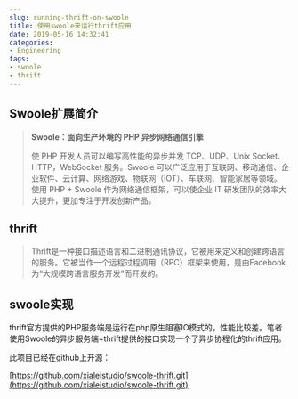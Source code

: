 ```yaml
---
slug: running-thrift-on-swoole
title: 使用swoole来运行thrift应用
date: 2019-05-16 14:32:41
categories:
- Engineering
tags:
- swoole
- thrift
---
```


## Swoole扩展简介

> **Swoole：面向生产环境的 PHP 异步网络通信引擎**
> 
> 使 PHP 开发人员可以编写高性能的异步并发 TCP、UDP、Unix Socket、HTTP，WebSocket 服务。Swoole 可以广泛应用于互联网、移动通信、企业软件、云计算、网络游戏、物联网（IOT）、车联网、智能家居等领域。 使用 PHP + Swoole 作为网络通信框架，可以使企业 IT 研发团队的效率大大提升，更加专注于开发创新产品。

## thrift

> Thrift是一种接口描述语言和二进制通讯协议，它被用来定义和创建跨语言的服务。它被当作一个远程过程调用（RPC）框架来使用，是由Facebook为“大规模跨语言服务开发”而开发的。

## swoole实现

thrift官方提供的PHP服务端是运行在php原生阻塞IO模式的，性能比较差。笔者使用Swoole的异步服务端+thrift提供的接口实现一个了异步协程化的thrift应用。

此项目已经在github上开源：

[https://github.com/xialeistudio/swoole-thrift.git](https://github.com/xialeistudio/swoole-thrift.git)